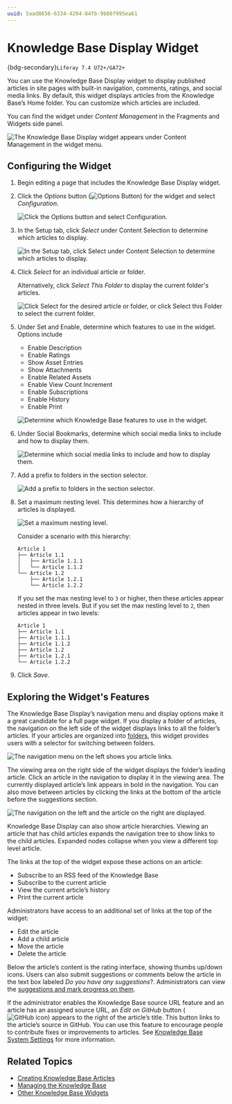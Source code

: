 ```yaml
---
uuid: 5aad8656-6334-4204-84fb-9b86f995ea61
---
```

# Knowledge Base Display Widget

{bdg-secondary}`Liferay 7.4 U72+/GA72+`

You can use the Knowledge Base Display widget to display published articles in site pages with built-in navigation, comments, ratings, and social media links. By default, this widget displays articles from the Knowledge Base’s Home folder. You can customize which articles are included.

You can find the widget under *Content Management* in the Fragments and Widgets side panel.

![The Knowledge Base Display widget appears under Content Management in the widget menu.](./knowledge-base-display-widget/images/01.png)

## Configuring the Widget

1. Begin editing a page that includes the Knowledge Base Display widget.

1. Click the *Options* button (![Options Button](../../images/icon-actions.png)) for the widget and select *Configuration*.

   ![Click the Options button and select Configuration.](./knowledge-base-display-widget/images/02.png)

1. In the Setup tab, click *Select* under Content Selection to determine which articles to display.

    ![In the Setup tab, click Select under Content Selection  to determine which articles to display.](./knowledge-base-display-widget/images/03.png)

1. Click *Select* for an individual article or folder.

   Alternatively, click *Select This Folder* to display the current folder's articles.

   ![Click Select for the desired article or folder, or click Select this Folder to select the current folder.](./knowledge-base-display-widget/images/04.png)

1. Under Set and Enable, determine which features to use in the widget. Options include

   * Enable Description
   * Enable Ratings
   * Show Asset Entries
   * Show Attachments
   * Enable Related Assets
   * Enable View Count Increment
   * Enable Subscriptions
   * Enable History
   * Enable Print

   ![Determine which Knowledge Base features to use in the widget.](./knowledge-base-display-widget/images/05.png)

1. Under Social Bookmarks, determine which social media links to include and how to display them.

   ![Determine which social media links to include and how to display them.](./knowledge-base-display-widget/images/06.png)

1. Add a prefix to folders in the section selector.

   ![Add a prefix to folders in the section selector.](./knowledge-base-display-widget/images/07.png)

1. Set a maximum nesting level. This determines how a hierarchy of articles is displayed.

   ![Set a maximum nesting level.](./knowledge-base-display-widget/images/08.png)

   Consider a scenario with this hierarchy:

   ```
   Article 1
   ├── Article 1.1
   │   ├── Article 1.1.1
   │   └── Article 1.1.2
   └── Article 1.2
       ├── Article 1.2.1
       └── Article 1.2.2
   ```

   If you set the max nesting level to `3` or higher, then these articles appear nested in three levels. But if you set the max nesting level to `2`, then articles appear in two levels:

   ```
   Article 1
   ├── Article 1.1
   ├── Article 1.1.1
   ├── Article 1.1.2
   ├── Article 1.2
   ├── Article 1.2.1
   └── Article 1.2.2
   ```

1. Click *Save*.

## Exploring the Widget's Features

The Knowledge Base Display’s navigation menu and display options make it a great candidate for a full page widget. If you display a folder of articles, the navigation on the left side of the widget displays links to all the folder’s articles. If your articles are organized into [folders](./managing-the-knowledge-base.md#adding-folders), this widget provides users with a selector for switching between folders.

![The navigation menu on the left shows you article links.](./knowledge-base-display-widget/images/09.png)

The viewing area on the right side of the widget displays the folder’s leading article. Click an article in the navigation to display it in the viewing area. The currently displayed article’s link appears in bold in the navigation. You can also move between articles by clicking the links at the bottom of the article before the suggestions section.

![The navigation on the left and the article on the right are displayed.](./knowledge-base-display-widget/images/10.png)

Knowledge Base Display can also show article hierarchies. Viewing an article that has child articles expands the navigation tree to show links to the child articles. Expanded nodes collapse when you view a different top level article.

The links at the top of the widget expose these actions on an article:

* Subscribe to an RSS feed of the Knowledge Base
* Subscribe to the current article
* View the current article’s history
* Print the current article

Administrators have access to an additional set of links at the top of the widget:

* Edit the article
* Add a child article
* Move the article
* Delete the article

Below the article’s content is the rating interface, showing thumbs up/down icons. Users can also submit suggestions or comments below the article in the text box labeled *Do you have any suggestions*?. Administrators can view the [suggestions and mark progress on them](./responding-to-knowledge-base-feedback.md).

If the administrator enables the Knowledge Base source URL feature and an article has an assigned source URL, an *Edit on GitHub* button (![GitHub icon](./knowledge-base-display-widget/images/11.png)) appears to the right of the article’s title. This button links to the article’s source in GitHub. You can use this feature to encourage people to contribute fixes or improvements to articles. See [Knowledge Base System Settings](./knowledge-base-system-settings.md) for more information.

## Related Topics

* [Creating Knowledge Base Articles](./creating-knowledge-base-articles.md)
* [Managing the Knowledge Base](./managing-the-knowledge-base.md)
* [Other Knowledge Base Widgets](./other-knowledge-base-widgets.md)
